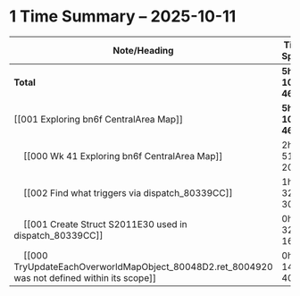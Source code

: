 # 1 Time Summary – 2025-10-11

| Note/Heading | Time Spent |
|--------------|------------|
| **Total** | **5h 10m 46s** |
| [[001 Exploring bn6f CentralArea Map]] | **5h 10m 46s** |
| &nbsp;&nbsp;&nbsp;&nbsp;[[000 Wk 41 Exploring bn6f CentralArea Map]] | 2h 51m 20s |
| &nbsp;&nbsp;&nbsp;&nbsp;[[002 Find what triggers via dispatch_80339CC]] | 1h 32m 30s |
| &nbsp;&nbsp;&nbsp;&nbsp;[[001 Create Struct S2011E30 used in dispatch_80339CC]] | 0h 32m 16s |
| &nbsp;&nbsp;&nbsp;&nbsp;[[000 TryUpdateEachOverworldMapObject_80048D2.ret_8004920 was not defined within its scope]] | 0h 14m 40s |

